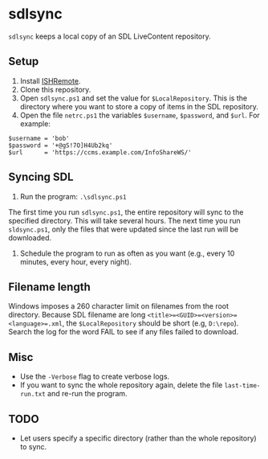 # sdlsync

`sdlsync` keeps a local copy of an SDL LiveContent repository.

## Setup

1. Install [ISHRemote](https://github.com/sdl/ISHRemote).
1. Clone this repository.
1. Open `sdlsync.ps1` and set the value for `$LocalRepository`.
   This is the directory where you want to store a copy of items in the SDL repository.
1. Open the file `netrc.ps1` the variables `$username`, `$password`, and `$url`. For example:
```
$username = 'bob'
$password = '+@gS!7O]H4Ub2kq'
$url      = 'https://ccms.example.com/InfoShareWS/'
```

## Syncing SDL

1. Run the program: `.\sdlsync.ps1`

  The first time you run `sdlsync.ps1`, the entire repository will sync to the specified
  directory. This will take several hours. The next time you run `sldsync.ps1`, only the
  files that were updated since the last run will be downloaded. 

1. Schedule the program to run as often as you want (e.g., every 10 minutes, every hour, 
   every night).

## Filename length

Windows imposes a 260 character limit on filenames from the root directory. Because SDL
filename are long `<title>=<GUID>=<version>=<language>=.xml`, the `$LocalRepository`
should be short (e.g, `D:\repo`). Search the log for the word FAIL to see if any files
failed to download.

## Misc
- Use the `-Verbose` flag to create verbose logs.
- If you want to sync the whole repository again, delete the file `last-time-run.txt` and re-run the program.

## TODO
- Let users specify a specific directory (rather than the whole repository) to sync.
